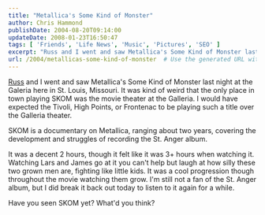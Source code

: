 ```yaml
---
title: "Metallica's Some Kind of Monster"
author: Chris Hammond
publishDate: 2004-08-20T09:14:00
updateDate: 2008-01-23T16:50:47
tags: [ 'Friends', 'Life News', 'Music', 'Pictures', 'SEO' ]
excerpt: "Russ and I went and saw Metallica's Some Kind of Monster last night at the Galeria here in St. Louis, Missouri. It was kind of weird that the only place in town playing SKOM was the movie theater at the Galleria. I would have expected the Tivoli, High Points, or Frontenac to be playing such a title over the Galleria theater. SKOM is a documentary on Metallica, ranging about two years, covering the development and struggles of recording the St. Anger album.  It was a decent 2 hours, though it felt like it was 3+ hours when watching it. Watching Lars and James go at it you can't help but laugh at how silly these two grown men are, fighting like little kids. It was a cool progression though throughout the movie watching them grow. I'm still not a fan of the St. Anger album, but I did break it back out today to listen to it again for a while. Have you seen SKOM yet? What'd you..."
url: /2004/metallicas-some-kind-of-monster  # Use the generated URL with year
---
```

<P><a title="russ" href="https://www.russ3.com/" target="_blank">Russ</a> and I went and saw Metallica's Some Kind of Monster last night at the Galeria here in St. Louis, Missouri. It was kind of weird that the only place in town playing SKOM was the movie theater at the Galleria. I would have expected the Tivoli, High Points, or Frontenac to be playing such a title over the Galleria theater.</P> <P>SKOM is a documentary on Metallica, ranging about two years, covering the development and struggles of recording the St. Anger album. </P> <P>It was a decent 2 hours, though it felt like it was 3+ hours when watching it. Watching Lars and James go at it you can't help but laugh at how silly these two grown men are, fighting like little kids. It was a cool progression though throughout the movie watching them grow. I'm still not a fan of the St. Anger album, but I did break it back out today to listen to it again for a while.</P> <P>Have you seen SKOM yet? What'd you think?</P>
